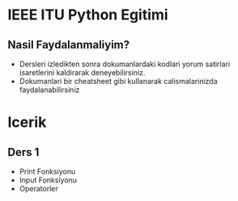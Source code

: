 # IEEE ITU Python Egitimi
## Nasil Faydalanmaliyim?
- Dersleri izledikten sonra dokumanlardaki kodlari yorum satirlari isaretlerini kaldirarak deneyebilirsiniz.
- Dokumanlari bir cheatsheet gibi kullanarak calismalarinizda faydalanabilirsiniz

# Icerik
## Ders 1
- Print Fonksiyonu
- Input Fonksiyonu
- Operatorler
